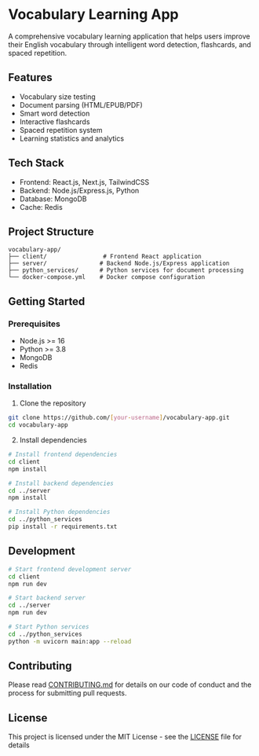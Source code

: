 # Vocabulary Learning App

A comprehensive vocabulary learning application that helps users improve their English vocabulary through intelligent word detection, flashcards, and spaced repetition.

## Features

- Vocabulary size testing
- Document parsing (HTML/EPUB/PDF)
- Smart word detection
- Interactive flashcards
- Spaced repetition system
- Learning statistics and analytics

## Tech Stack

- Frontend: React.js, Next.js, TailwindCSS
- Backend: Node.js/Express.js, Python
- Database: MongoDB
- Cache: Redis

## Project Structure

```
vocabulary-app/
├── client/                # Frontend React application
├── server/               # Backend Node.js/Express application
├── python_services/      # Python services for document processing
└── docker-compose.yml    # Docker compose configuration
```

## Getting Started

### Prerequisites

- Node.js >= 16
- Python >= 3.8
- MongoDB
- Redis

### Installation

1. Clone the repository
```bash
git clone https://github.com/[your-username]/vocabulary-app.git
cd vocabulary-app
```

2. Install dependencies
```bash
# Install frontend dependencies
cd client
npm install

# Install backend dependencies
cd ../server
npm install

# Install Python dependencies
cd ../python_services
pip install -r requirements.txt
```

## Development

```bash
# Start frontend development server
cd client
npm run dev

# Start backend server
cd ../server
npm run dev

# Start Python services
cd ../python_services
python -m uvicorn main:app --reload
```

## Contributing

Please read [CONTRIBUTING.md](CONTRIBUTING.md) for details on our code of conduct and the process for submitting pull requests.

## License

This project is licensed under the MIT License - see the [LICENSE](LICENSE) file for details
